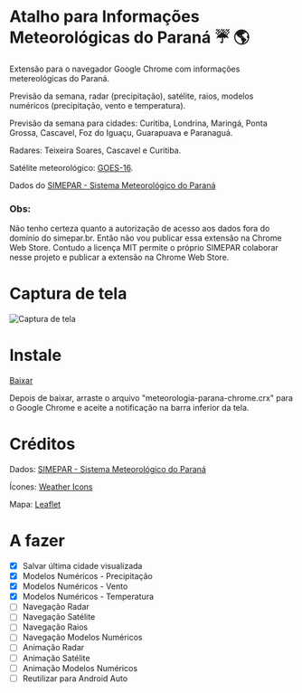 # Atalho para Informações Meteorológicas do Paraná :umbrella: :earth_americas:

Extensão para o navegador Google Chrome com informações metereológicas do Paraná.

Previsão da semana, radar (precipitação), satélite, raios, modelos numéricos (precipitação, vento e temperatura).

Previsão da semana para cidades: Curitiba, Londrina, Maringá, Ponta Grossa, Cascavel, Foz do Iguaçu, Guarapuava e Paranaguá.

Radares: Teixeira Soares, Cascavel e Curitiba.

Satélite meteorológico: <a href="https://pt.wikipedia.org/wiki/GOES_16" target="_blank">GOES-16</a>.

Dados do <a href="http://simepar.br" target="_blank">SIMEPAR - Sistema Meteorológico do Paraná</a>

### Obs:
Não tenho certeza quanto a autorização de acesso aos dados fora do domínio do simepar.br. Então não vou publicar essa extensão na Chrome Web Store. Contudo a licença MIT permite o próprio SIMEPAR colaborar nesse projeto e publicar a extensão na Chrome Web Store.

# Captura de tela

![Captura de tela](https://github.com/dirceup/meteorologia-parana-chrome/blob/master/captura-de-tela.gif)

# Instale

<a href="https://github.com/dirceup/meteorologia-parana-chrome/blob/master/meteorologia-parana-chrome.crx" target="_blank">Baixar</a>

Depois de baixar, arraste o arquivo "meteorologia-parana-chrome.crx" para o Google Chrome e aceite a notificação na barra inferior da tela.

# Créditos

Dados: <a href="http://simepar.br" target="_blank">SIMEPAR - Sistema Meteorológico do Paraná</a>

Ícones: <a href="https://erikflowers.github.io/weather-icons/" target="_blank">Weather Icons</a>

Mapa: <a href="https://leafletjs.com/" target="_blank">Leaflet</a>

# A fazer

- [x] Salvar última cidade visualizada
- [x] Modelos Numéricos - Precipitação
- [x] Modelos Numéricos - Vento
- [x] Modelos Numéricos - Temperatura
- [ ] Navegação Radar
- [ ] Navegação Satélite
- [ ] Navegação Raios
- [ ] Navegação Modelos Numéricos
- [ ] Animação Radar
- [ ] Animação Satélite
- [ ] Animação Modelos Numéricos
- [ ] Reutilizar para Android Auto
